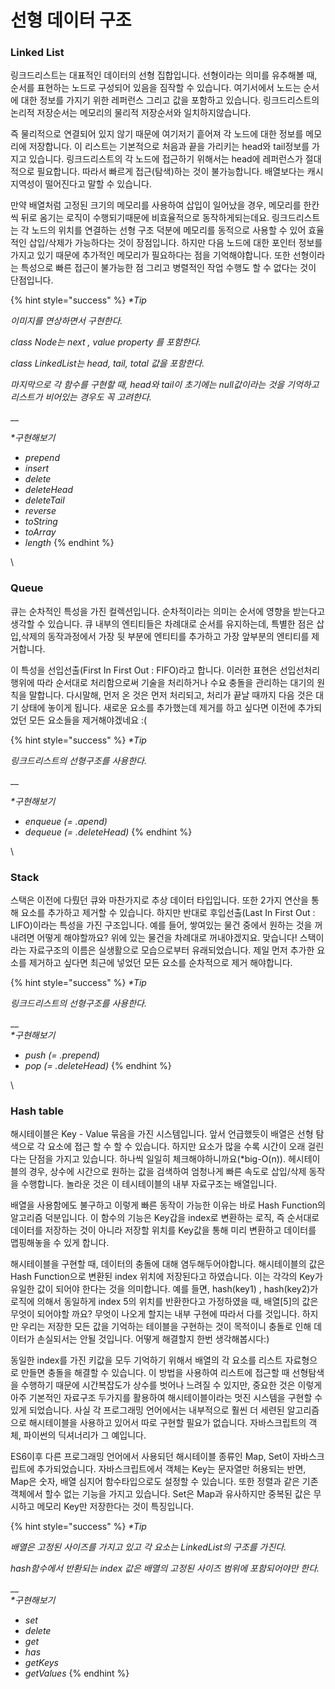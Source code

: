 # 선형 데이터 구조



### **Linked List**

&#x20;링크드리스트는 대표적인 데이터의 선형 집합입니다. 선형이라는 의미를 유추해볼 때, 순서를 표현하는 노드로 구성되어 있음을 짐작할 수 있습니다. 여기서에서 노드는 순서에 대한 정보를 가지기 위한 레퍼런스 그리고 값을 포함하고 있습니다. 링크드리스트의 논리적 저장순서는 메모리의 물리적 저장순서와 일치하지않습니다.&#x20;

&#x20;즉 물리적으로 연결되어 있지 않기 때문에 여기저기 흩어져 각 노드에 대한 정보를 메모리에 저장합니다. 이 리스트는 기본적으로 처음과 끝을 가리키는 head와 tail정보를 가지고 있습니다. 링크드리스트의 각 노드에 접근하기 위해서는 head에 레퍼런스가 절대적으로 필요합니다. 따라서 빠르게 접근(탐색)하는 것이 불가능합니다. 배열보다는 캐시지역성이 떨어진다고 말할 수 있습니다.

&#x20;만약 배열처럼 고정된 크기의 메모리를 사용하여 삽입이 일어났을 경우, 메모리를 한칸씩 뒤로 옴기는 로직이 수행되기때문에 비효율적으로 동작하게되는데요. 링크드리스트는 각 노드의 위치를 연결하는 선형 구조 덕분에 메모리를 동적으로 사용할 수 있어 효율적인 삽입/삭제가 가능하다는 것이 장점입니다. 하지만 다음 노드에 대한 포인터 정보를 가지고 있기 때문에 추가적인 메모리가 필요하다는 점을 기억해야합니다. 또한 선형이라는 특성으로 빠른 접근이 불가능한 점 그리고 병렬적인 작업 수행도 할 수 없다는 것이 단점입니다.

{% hint style="success" %}
_\*Tip_

_이미지를 연상하면서 구현한다._

_class Node는 next , value property 를 포함한다._

_class LinkedList는 head, tail, total 값을 포함한다._

_마지막으로 각 함수를 구현할 때, head와 tail이 초기에는 null값이라는 것을 기억하고 리스트가 비어있는 경우도 꼭 고려한다._

__

_\*구현해보기_

* _prepend_
* _insert_
* _delete_
* _deleteHead_
* _deleteTail_
* _reverse_
* _toString_
* _toArray_
* _length_
{% endhint %}

\


### **Queue**

&#x20;큐는 순차적인 특성을 가진 컬렉션입니다. 순차적이라는 의미는 순서에 영향을 받는다고 생각할 수 있습니다. 큐 내부의 엔티티들은 차례대로 순서를 유지하는데, 특별한 점은 삽입,삭제의 동작과정에서 가장 뒷 부분에 엔티티를 추가하고 가장 앞부분의 엔티티를 제거합니다.&#x20;

&#x20;이 특성을 선입선출(First In First Out : FIFO)라고 합니다. 이러한 표현은 선입선처리 행위에 따라 순서대로 처리함으로써 기술을 처리하거나 수요 충돌을 관리하는 대기의 원칙을 말합니다. 다시말해, 먼저 온 것은 먼저 처리되고, 처리가 끝날 때까지 다음 것은 대기 상태에 놓이게 됩니다. 새로운 요소를 추가했는데 제거를 하고 싶다면 이전에 추가되었던 모든 요소들을 제거해야겠네요 :(

{% hint style="success" %}
_\*Tip_

_링크드리스트의 선형구조를 사용한다._

__

_\*구현해보기_

* _enqueue (= .apend)_
* _dequeue (= .deleteHead)_
{% endhint %}

\


### **Stack**

스택은 이전에 다뤘던 큐와 마찬가지로 추상 데이터 타입입니다. 또한 2가지 연산을 통해 요소를 추가하고 제거할 수 있습니다. 하지만 반대로 후입선출(Last In First Out : LIFO)이라는 특성을 가진 구조입니다. 예를 들어, 쌓여있는 물건 중에서 원하는 것을 꺼내려면 어떻게 해야할까요? 위에 있는 물건을 차례대로 꺼내야겠지요. 맞습니다! 스택이라는 자료구조의 이름은 실생활으로 모습으로부터 유래되었습니다. 제일 먼저 추가한 요소를 제거하고 싶다면 최근에 넣었던 모든 요소를 순차적으로 제거 해야합니다.

{% hint style="success" %}
_\*Tip_

_링크드리스트의 선형구조를 사용한다._

__\
_\*구현해보기_&#x20;

* _push (= .prepend)_
* _pop (= .deleteHead)_
{% endhint %}

\


### **Hash table**

&#x20;해시테이블은 Key - Value 묶음을 가진 시스템입니다. 앞서 언급했듯이 배열은 선형 탐색으로 각 요소에 접근 할 수 할 수 있습니다. 하지만 요소가 많을 수록 시간이 오래 걸린다는 단점을 가지고 있습니다. 하나씩 일일히 체크해야하니까요(\*big-O(n)). 헤시테이블의 경우, 상수에 시간으로 원하는 값을 검색하여 엄청나게 빠른 속도로 삽입/삭제 동작을 수행합니다. 놀라운 것은 이 테시테이블의 내부 자료구조는 배열입니다.&#x20;

&#x20;배열을 사용함에도 불구하고 이렇게 빠른 동작이 가능한 이유는 바로 Hash Function의 알고리즘 덕분입니다. 이 함수의 기능은 Key갑을 index로 변환하는 로직, 즉 순서대로 데이터를 저장하는 것이 아니라 저장할 위치를 Key값을 통해 미리 변환하고 데이터를 맵핑해놓을 수 있게 합니다.&#x20;

&#x20;해시테이블을 구현할 때, 데이터의 충돌에 대해 염두해두어야합니다. 해시테이블의 값은 Hash Function으로 변환된 index 위치에 저장된다고 하였습니다. 이는 각각의 Key가 유일한 값이 되어야 한다는 것을 의미합니다. 예를 들면, hash(key1) , hash(key2)가 로직에 의해서 동일하게 index 5의 위치를 반환한다고 가정하였을 때, 배열\[5]의 값은 무엇이 되어야할 까요? 무엇이 나오게 할지는 내부 구현에 따라서 다를 것입니다. 하지만 우리는 저장한 모든 값을 기억하는 테이블을 구현하는 것이 목적이니 충돌로 인해 데이터가 손실되서는 안될 것입니다. 어떻게 해결할지 한번 생각해봅시다:)&#x20;

&#x20;동일한 index를 가진 키값을 모두 기억하기 위해서 배열의 각 요소를 리스트 자료형으로 만들면 충돌을 해결할 수 있습니다. 이 방법을 사용하여 리스트에 접근할 때 선형탐색을 수행하기 때문에 시간복잡도가 상수를 벗어나 느려질 수 있지만, 중요한 것은 이렇게 아주 기본적인 자료구조 두가지를 활용하여 해시테이블이라는 멋진 시스템을 구현할 수 있게 되었습니다. 사실 각 프로그래밍 언어에서는 내부적으로 훨씬 더 세련된 알고리즘으로 해시테이블을 사용하고 있어서 따로 구현할 필요가 없습니다. 자바스크립트의 객체, 파이썬의 딕셔너리가 그 예입니다.&#x20;

&#x20;ES6이후 다른 프로그래밍 언어에서 사용되던 해시테이블 종류인 Map, Set이 자바스크립트에 추가되었습니다. 자바스크립트에서 객체는 Key는 문자열만 허용되는 반면, Map은 숫자, 배열 심지어 함수타입으로도 설정할 수 있습니다. 또한 정렬과 같은 기존 객체에서 할수 없는 기능을 가지고 있습니다. Set은 Map과 유사하지만 중복된 값은 무시하고 메모리 Key만 저장한다는 것이 특징입니다. &#x20;

{% hint style="success" %}
_\*Tip_

_배열은 고정된 사이즈를 가지고 있고 각 요소는 LinkedList의 구조를 가진다._

_hash함수에서 반환되는 index 값은 배열의 고정된 사이즈 범위에 포함되어야만 한다._&#x20;

__\
_\*구현해보기_

* _set_
* _delete_
* _get_
* _has_
* _getKeys_
* _getValues_
{% endhint %}


